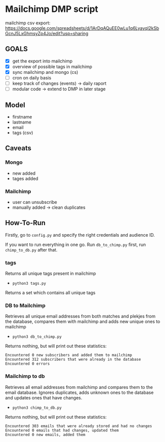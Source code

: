 # Mailchimp DMP script

mailchimp csv export: https://docs.google.com/spreadsheets/d/1ArDqAQuEE0wLu1q6Lyayql2kSbGcnJ5LxGhmsyZp4Jo/edit?usp=sharing

## GOALS

- [x] get the export into mailchimp
- [x] overview of possible tags in mailchimp
- [x] sync mailchimp and mongo (cs)
- [ ] cron on daily basis
- [ ] keep track of changes (events) -> daily raport
- [ ] modular code -> extend to DMP in later stage

## Model

- firstname
- lastname
- email
- tags (csv)

## Caveats

### Mongo

- new added
- tages added

### Mailchimp

- user can unsubscribe
- manually added -> clean duplicates

## How-To-Run

Firstly, go to `config.py` and specify the right credentials and audience ID.

If you want to run everything in one go. Run `db_to_chimp.py` first, run `chimp_to_db.py` after that.

### tags

Returns all unique tags present in mailchimp

- `python3 tags.py`

Returns a set which contains all unique tags

### DB to Mailchimp

Retrieves all unique email addresses from both matches and plekjes from the database, compares them with mailchimp and adds new unique ones to mailchimp

- `python3 db_to_chimp.py`

Returns nothing, but will print out these statistics:

```
Encountered 0 new subscribers and added them to mailchimp
Encountered 312 subscribers that were already in the database
Encountered 0 errors
```

### Mailchimp to db

Retrieves all email addresses from mailchimp and compares them to the email database. Ignores duplicates, adds unknown ones to the database and updates ones that have changes.

- `python3 chimp_to_db.py`

Returns nothing, but will print out these statistics:

```
Encountered 303 emails that were already stored and had no changes
Encountered 0 emails that had changes, updated them
Encountered 0 new emails, added them
```
